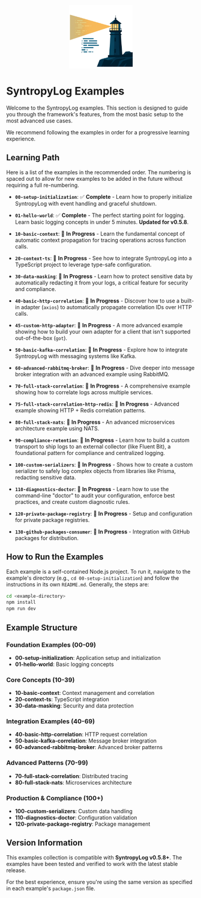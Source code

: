 <p align="center">
  <img src="./assets/syntropyLog-logo.png" alt="SyntropyLog Logo" width="170"/>
</p>

# SyntropyLog Examples

Welcome to the SyntropyLog examples. This section is designed to guide you through the framework's features, from the most basic setup to the most advanced use cases.

We recommend following the examples in order for a progressive learning experience.

## Learning Path

Here is a list of the examples in the recommended order. The numbering is spaced out to allow for new examples to be added in the future without requiring a full re-numbering.

- **`00-setup-initialization`**: ✅ **Complete** - Learn how to properly initialize SyntropyLog with event handling and graceful shutdown.

- **`01-hello-world`**: ✅ **Complete** - The perfect starting point for logging. Learn basic logging concepts in under 5 minutes. **Updated for v0.5.8**.

- **`10-basic-context`**: 🚧 **In Progress** - Learn the fundamental concept of automatic context propagation for tracing operations across function calls.

- **`20-context-ts`**: 🚧 **In Progress** - See how to integrate SyntropyLog into a TypeScript project to leverage type-safe configuration.

- **`30-data-masking`**: 🚧 **In Progress** - Learn how to protect sensitive data by automatically redacting it from your logs, a critical feature for security and compliance.

- **`40-basic-http-correlation`**: 🚧 **In Progress** - Discover how to use a built-in adapter (`axios`) to automatically propagate correlation IDs over HTTP calls.

- **`45-custom-http-adapter`**: 🚧 **In Progress** - A more advanced example showing how to build your own adapter for a client that isn't supported out-of-the-box (`got`).

- **`50-basic-kafka-correlation`**: 🚧 **In Progress** - Explore how to integrate SyntropyLog with messaging systems like Kafka.

- **`60-advanced-rabbitmq-broker`**: 🚧 **In Progress** - Dive deeper into message broker integration with an advanced example using RabbitMQ.

- **`70-full-stack-correlation`**: 🚧 **In Progress** - A comprehensive example showing how to correlate logs across multiple services.

- **`75-full-stack-correlation-http-redis`**: 🚧 **In Progress** - Advanced example showing HTTP + Redis correlation patterns.

- **`80-full-stack-nats`**: 🚧 **In Progress** - An advanced microservices architecture example using NATS.

- **`90-compliance-retention`**: 🚧 **In Progress** - Learn how to build a custom transport to ship logs to an external collector (like Fluent Bit), a foundational pattern for compliance and centralized logging.

- **`100-custom-serializers`**: 🚧 **In Progress** - Shows how to create a custom serializer to safely log complex objects from libraries like Prisma, redacting sensitive data.

- **`110-diagnostics-doctor`**: 🚧 **In Progress** - Learn how to use the command-line "doctor" to audit your configuration, enforce best practices, and create custom diagnostic rules.

- **`120-private-package-registry`**: 🚧 **In Progress** - Setup and configuration for private package registries.

- **`130-github-packages-consumer`**: 🚧 **In Progress** - Integration with GitHub packages for distribution.

## How to Run the Examples

Each example is a self-contained Node.js project. To run it, navigate to the example's directory (e.g., `cd 00-setup-initialization`) and follow the instructions in its own `README.md`. Generally, the steps are:

```bash
cd <example-directory>
npm install
npm run dev
```

## Example Structure

### Foundation Examples (00-09)
- **00-setup-initialization**: Application setup and initialization
- **01-hello-world**: Basic logging concepts

### Core Concepts (10-39)
- **10-basic-context**: Context management and correlation
- **20-context-ts**: TypeScript integration
- **30-data-masking**: Security and data protection

### Integration Examples (40-69)
- **40-basic-http-correlation**: HTTP request correlation
- **50-basic-kafka-correlation**: Message broker integration
- **60-advanced-rabbitmq-broker**: Advanced broker patterns

### Advanced Patterns (70-99)
- **70-full-stack-correlation**: Distributed tracing
- **80-full-stack-nats**: Microservices architecture

### Production & Compliance (100+)
- **100-custom-serializers**: Custom data handling
- **110-diagnostics-doctor**: Configuration validation
- **120-private-package-registry**: Package management

## Version Information

This examples collection is compatible with **SyntropyLog v0.5.8+**. The examples have been tested and verified to work with the latest stable release.

For the best experience, ensure you're using the same version as specified in each example's `package.json` file. 